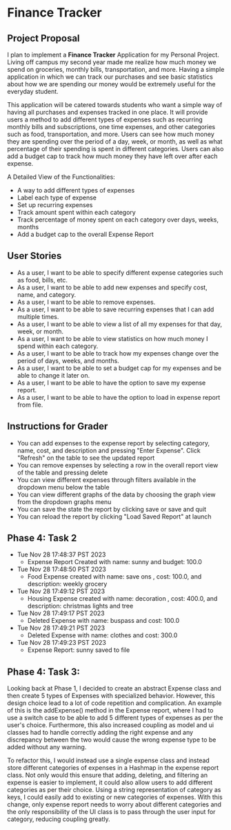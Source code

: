 # Finance Tracker

## Project Proposal
I plan to implement a **Finance Tracker** Application for my Personal Project.
Living off campus my second year made me realize how much money we spend on groceries, monthly bills,
transportation, and more. Having a simple application in which we can track our purchases and see basic
statistics about how we are spending our money would be extremely useful for the everyday student.

This application will be catered towards students who want a simple way of having
all purchases and expenses tracked in one place. It will provide users a method to add
different types of expenses such as recurring monthly bills and subscriptions, one time expenses,
and other categories such as food, transportation, and more. Users can see how much money they
are spending over the period of a day, week, or month, as well as what percentage of their spending
is spent in different categories. Users can also add a budget cap to track how much money they have
left over after each expense.


A Detailed View of the Functionalities:
- A way to add different types of expenses
- Label each type of expense
- Set up recurring expenses
- Track amount spent within each category
- Track percentage of money spent on each category over days, weeks, months
- Add a budget cap to the overall Expense Report

## User Stories
- As a user, I want to be able to specify different expense categories such as food, bills, etc.
- As a user, I want to be able to add new expenses and specify cost, name, and category.
- As a user, I want to be able to remove expenses.
- As a user, I want to be able to save recurring expenses that I can add multiple times.
- As a user, I want to be able to view a list of all my expenses for that day, week, or month.
- As a user, I want to be able to view statistics on how much money I spend within each category.
- As a user, I want to be able to track how my expenses change over the period of days, weeks, and months.
- As a user, I want to be able to set a budget cap for my expenses and be able to change it later on.
- As a user, I want to be able to have the option to save my expense report.
- As a user, I want to be able to have the option to load in expense report from file.


## Instructions for Grader

- You can add expenses to the expense report by selecting category, name, cost, and description and pressing "Enter Expense". Click "Refresh" on the table to see the updated report
- You can remove expenses by selecting a row in the overall report view of the table and pressing delete
- You can view different expenses through filters available in the dropdown menu below the table
- You can view different graphs of the data by choosing the graph view from the dropdown graphs menu
- You can save the state the report by clicking save or save and quit 
- You can reload the report by clicking "Load Saved Report" at launch


## Phase 4: Task 2
- Tue Nov 28 17:48:37 PST 2023
  - Expense Report Created with name: sunny and budget: 100.0
- Tue Nov 28 17:48:50 PST 2023
  - Food Expense created with name: save ons , cost: 100.0, and description: weekly grocery
- Tue Nov 28 17:49:12 PST 2023
  - Housing Expense created with name: decoration , cost: 400.0, and description: christmas lights and tree
- Tue Nov 28 17:49:17 PST 2023
  - Deleted Expense with name: buspass and cost: 100.0
- Tue Nov 28 17:49:21 PST 2023
  - Deleted Expense with name: clothes and cost: 300.0
- Tue Nov 28 17:49:23 PST 2023
  - Expense Report: sunny saved to file
  
## Phase 4: Task 3:
Looking back at Phase 1, I decided to create an abstract Expense 
class and then create 5 types of Expenses with specialized behavior.
However, this design choice lead to a lot of code repetition and complication.
An example of this is the addExpense() method in the Expense report, where
I had to use a switch case to be able to add 5 different types of expenses 
as per the user's choice. Furthermore, this also increased coupling as model and ui classes had
to handle correctly adding the right expense and any discrepancy between the two would cause the wrong expense type 
to be added without any warning.

To refactor this, I would instead use a single expense class and instead
store different categories of expenses in a Hashmap in the expense report class. 
Not only would this ensure that adding, deleting, and filtering an expense is easier to implement, 
it could also allow users to add different categories as per their choice. Using a string representation of
category as keys, I could easily add to existing or new categories of expenses. With this change, only expense report 
needs to worry about different categories and the only responsibility of the UI class is to pass through the user input for
category, reducing coupling greatly. 






